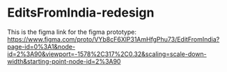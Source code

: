 # EditsFromIndia-redesign

This is the figma link for the figma prototype: https://www.figma.com/proto/VYb8cF6XlP31AmHfgPhu73/EditFromIndia?page-id=0%3A1&node-id=2%3A90&viewport=-1578%2C317%2C0.32&scaling=scale-down-width&starting-point-node-id=2%3A90
